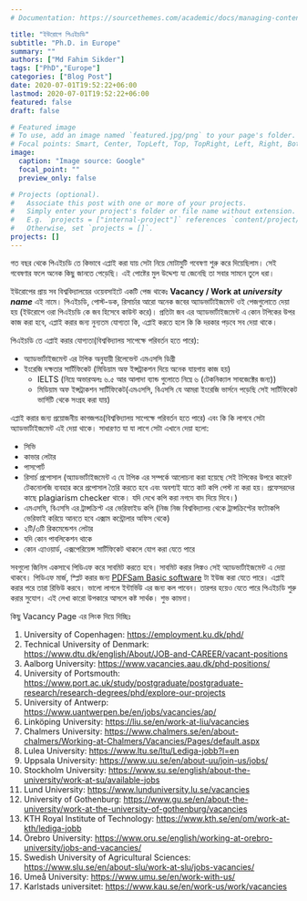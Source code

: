 ```yaml
---
# Documentation: https://sourcethemes.com/academic/docs/managing-content/

title: "ইউরোপে পিএইচডি"
subtitle: "Ph.D. in Europe"
summary: ""
authors: ["Md Fahim Sikder"]
tags: ["PhD","Europe"]
categories: ["Blog Post"]
date: 2020-07-01T19:52:22+06:00
lastmod: 2020-07-01T19:52:22+06:00
featured: false
draft: false

# Featured image
# To use, add an image named `featured.jpg/png` to your page's folder.
# Focal points: Smart, Center, TopLeft, Top, TopRight, Left, Right, BottomLeft, Bottom, BottomRight.
image:
  caption: "Image source: Google"
  focal_point: ""
  preview_only: false

# Projects (optional).
#   Associate this post with one or more of your projects.
#   Simply enter your project's folder or file name without extension.
#   E.g. `projects = ["internal-project"]` references `content/project/deep-learning/index.md`.
#   Otherwise, set `projects = []`.
projects: []
---
```


গত বছর থেকে পিএইচডি তে কিভাবে এপ্লাই করা যায় সেটা নিয়ে মোটামুটি গবেষণা শুরু করে দিয়েছিলাম। সেই গবেষণার ফলে অনেক কিছু জানতে পেড়েছি। এই পোষ্টের মুল উদ্দেশ্য যা জেনেছি তা সবার সামনে তুলে ধরা।

ইউরোপের প্রায় সব বিশ্ববিদ্যালয়ের ওয়েবসাইটে একটি পেজ থাকেঃ **Vacancy / Work at _university name_** এই নামে। পিএইচডি, পোস্ট-ডক, রিসার্চার আরো অনেক জবের অ্যাডভার্টাইজমেন্ট ওই পেজগুলোতে দেয়া হয় (ইউরোপে ওরা পিএইচডি কে জব হিসেবে কাউন্ট করে)। প্রতিটা জব এর অ্যাডভার্টাইজমেন্ট এ কোন টপিকের উপর কাজ করা হবে, এপ্লাই করার জন্য নুন্যতম যোগ্যতা কি, এপ্লাই করতে হলে কি কি দরকার পড়বে সব দেয়া থাকে।

পিএইচডি তে এপ্লাই করার যোগ্যতা(বিশ্ববিদ্যালয় সাপেক্ষে পরিবর্তন হতে পারে):
* অ্যাডভার্টাইজমেন্ট এর টপিক অনুযায়ী রিলেভেন্ট এমএসসি ডিগ্রী
* ইংরেজি দক্ষতার সার্টিফিকেট (মিডিয়াম অফ ইন্সট্রাকশন দিয়ে অনেক যায়গায় কাজ হয়)
  - IELTS (নিম্নে অভারঅলঃ ৬.৫ আর আলাদা ব্যান্ড গুলোতে নিম্নে ৬ (টেকনিক্যাল সাবজেক্টের জন্য))
  - মিডিয়াম অফ ইন্সট্রাকশন সার্টিফিকেট(এমএসসি, বিএসসি যে আমরা ইংরেজি ভার্সনে পড়েছি সেই সার্টিফিকেট ভার্সিটি থেকে সংগ্রহ করা যায়)

এপ্লাই করার জন্য প্রয়োজনীয় কাগজপত্র(বিশ্ববিদ্যালয় সাপেক্ষে পরিবর্তন হতে পারে) এবং কি কি লাগবে সেটা অ্যাডভার্টাইজমেন্ট এই দেয়া থাকে। সাধারণত যা যা লাগে সেটা এখানে দেয়া হলো:

* সিভি
* কাভার লেটার
* পাসপোর্ট
* রিসার্চ প্রপোসাল (অ্যাডভার্টাইজমেন্ট এ যে টপিক এর সম্পর্কে আলোচনা করা হয়েছে সেই টপিকের উপরে কারেন্ট টেকনোলজি ব্যবহার করে প্রপোসাল তৈরি করতে হবে এবং অবশ্যই যাতে কাট কপি পেস্ট না করা হয়। প্রফেসরদের কাছে plagiarism checker থাকে। যদি দেখে কপি করা নগদে বাদ দিয়ে দিবে।)
* এমএসসি, বিএসসি এর ট্রান্সক্রিপ্ট এর ভেরিফাইড কপি (নিজ নিজ বিশ্ববিদ্যালয় থেকে ট্রান্সক্রিপ্টের ফটোকপি ভেরিফাই করিয়ে আনতে হবে এক্সাম কন্ট্রোলার অফিস থেকে)
* ২টি/৩টি রিকমেন্ডেশন লেটার
* যদি কোন পাবলিকেশন থাকে
* কোন এ্যাওয়ার্ড, এক্সপেরিয়েন্স সার্টিফিকেট থাকলে যোগ করা যেতে পারে

সবগুলো জিনিস একসাথে পিডিএফ করে সাবমিট করতে হবে। সাবমিট করার লিঙ্কও সেই অ্যাডভার্টাইজমেন্ট এ দেয়া থাকবে। পিডিএফ মার্জ, স্প্লিট করার জন্য [PDFSam Basic software](https://pdfsam.org/download-pdfsam-basic/) টা ইউজ করা যেতে পারে। এপ্লাই করার পরে তারা রিভিউ করবে। ভালো লাগলে ইন্টার্ভিউ এর জন্য কল পাবেন। তারপর হয়েও যেতে পারে পিএইচডি শুরু করার সুযোগ। এই লেখা কারো উপকারে আসলে কষ্ট সার্থক। শুভ কামনা।

কিছু Vacancy Page এর লিংক দিয়ে দিচ্ছিঃ

1. University of Copenhagen: https://employment.ku.dk/phd/
2. Technical University of Denmark: https://www.dtu.dk/english/About/JOB-and-CAREER/vacant-positions
3. Aalborg University: https://www.vacancies.aau.dk/phd-positions/
4. University of Portsmouth: https://www.port.ac.uk/study/postgraduate/postgraduate-research/research-degrees/phd/explore-our-projects
5. University of Antwerp: https://www.uantwerpen.be/en/jobs/vacancies/ap/
6. Linköping University: https://liu.se/en/work-at-liu/vacancies
7. Chalmers University: https://www.chalmers.se/en/about-chalmers/Working-at-Chalmers/Vacancies/Pages/default.aspx
8. Lulea University: https://www.ltu.se/ltu/Lediga-jobb?l=en
9. Uppsala University: https://www.uu.se/en/about-uu/join-us/jobs/
10. Stockholm University: https://www.su.se/english/about-the-university/work-at-su/available-jobs
11. Lund University: https://www.lunduniversity.lu.se/vacancies
12. University of Gothenburg: https://www.gu.se/en/about-the-university/work-at-the-university-of-gothenburg/vacancies
13. KTH Royal Institute of Technology: https://www.kth.se/en/om/work-at-kth/lediga-jobb
14. Örebro University: https://www.oru.se/english/working-at-orebro-university/jobs-and-vacancies/
15. Swedish University of Agricultural Sciences: https://www.slu.se/en/about-slu/work-at-slu/jobs-vacancies/
16. Umeå University: https://www.umu.se/en/work-with-us/
17. Karlstads universitet: https://www.kau.se/en/work-us/work/vacancies
